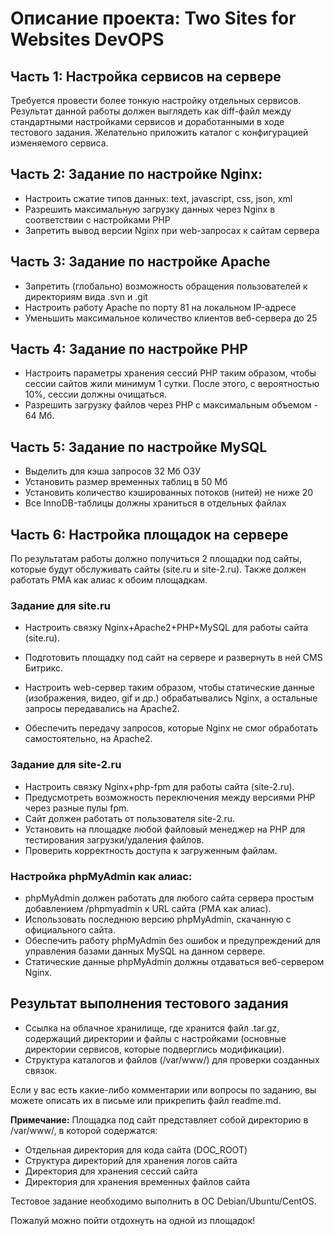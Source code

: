 # Описание проекта: Two Sites for Websites DevOPS

## Часть 1: Настройка сервисов на сервере

Требуется провести более тонкую настройку отдельных сервисов. Результат данной работы должен выглядеть как diff-файл между стандартными настройками сервисов и доработанными в ходе тестового задания. Желательно приложить каталог с конфигурацией изменяемого сервиса.

## Часть 2: Задание по настройке Nginx:

- Настроить сжатие типов данных: text, javascript, css, json, xml
- Разрешить максимальную загрузку данных через Nginx в соответствии с настройками PHP
- Запретить вывод версии Nginx при web-запросах к сайтам сервера

## Часть 3: Задание по настройке Apache

- Запретить (глобально) возможность обращения пользователей к директориям вида .svn и .git
- Настроить работу Apache по порту 81 на локальном IP-адресе
- Уменьшить максимальное количество клиентов веб-сервера до 25

## Часть 4: Задание по настройке PHP

- Настроить параметры хранения сессий PHP таким образом, чтобы сессии сайтов жили минимум 1 сутки. После этого, с вероятностью 10%, сессии должны очищаться.
- Разрешить загрузку файлов через PHP с максимальным объемом - 64 Мб.

## Часть 5: Задание по настройке MySQL

- Выделить для кэша запросов 32 Мб ОЗУ
- Установить размер временных таблиц в 50 Мб
- Установить количество кэшированных потоков (нитей) не ниже 20
- Все InnoDB-таблицы должны храниться в отдельных файлах

## Часть 6: Настройка площадок на сервере

По результатам работы должно получиться 2 площадки под сайты, которые будут обслуживать сайты (site.ru и site-2.ru). Также должен работать PMA как алиас к обоим площадкам.

### Задание для site.ru

- Настроить связку Nginx+Apache2+PHP+MySQL для работы сайта (site.ru).
- Подготовить площадку под сайт на сервере и развернуть в ней CMS Битрикс.

- Настроить web-сервер таким образом, чтобы статические данные (изображения, видео, gif и др.) обрабатывались Nginx, а остальные запросы передавались на Apache2.
- Обеспечить передачу запросов, которые Nginx не смог обработать самостоятельно, на Apache2.

### Задание для site-2.ru

- Настроить связку Nginx+php-fpm для работы сайта (site-2.ru).
- Предусмотреть возможность переключения между версиями PHP через разные пулы fpm.
- Сайт должен работать от пользователя site-2.ru.
- Установить на площадке любой файловый менеджер на PHP для тестирования загрузки/удаления файлов.
- Проверить корректность доступа к загруженным файлам.

### Настройка phpMyAdmin как алиас:

- phpMyAdmin должен работать для любого сайта сервера простым добавлением /phpmyadmin к URL сайта (PMA как алиас).
- Использовать последнюю версию phpMyAdmin, скачанную с официального сайта.
- Обеспечить работу phpMyAdmin без ошибок и предупреждений для управления базами данных MySQL на данном сервере.
- Статические данные phpMyAdmin должны отдаваться веб-сервером Nginx.

## Результат выполнения тестового задания

- Ссылка на облачное хранилище, где хранится файл .tar.gz, содержащий директории и файлы с настройками (основные директории сервисов, которые подверглись модификации).
- Структура каталогов и файлов (/var/www/) для проверки созданных связок.

Если у вас есть какие-либо комментарии или вопросы по заданию, вы можете описать их в письме или прикрепить файл readme.md.

**Примечание:**
Площадка под сайт представляет собой директорию в /var/www/, в которой содержатся:
- Отдельная директория для кода сайта (DOC_ROOT)
- Структура директорий для хранения логов сайта
- Директория для хранения сессий сайта
- Директория для хранения временных файлов сайта

Тестовое задание необходимо выполнить в ОС Debian/Ubuntu/CentOS.

Пожалуй можно пойти отдохнуть на одной из площадок!